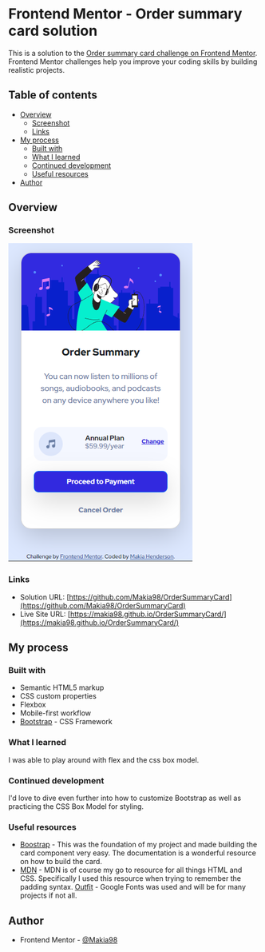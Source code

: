 # Frontend Mentor - Order summary card solution

This is a solution to the [Order summary card challenge on Frontend Mentor](https://www.frontendmentor.io/challenges/order-summary-component-QlPmajDUj). Frontend Mentor challenges help you improve your coding skills by building realistic projects. 

## Table of contents

- [Overview](#overview)
  - [Screenshot](#screenshot)
  - [Links](#links)
- [My process](#my-process)
  - [Built with](#built-with)
  - [What I learned](#what-i-learned)
  - [Continued development](#continued-development)
  - [Useful resources](#useful-resources)
- [Author](#author)

## Overview

### Screenshot

![](./ordersummaryscreenshot.png)

### Links

- Solution URL: [https://github.com/Makia98/OrderSummaryCard](https://github.com/Makia98/OrderSummaryCard)
- Live Site URL: [https://makia98.github.io/OrderSummaryCard/](https://makia98.github.io/OrderSummaryCard/)

## My process

### Built with

- Semantic HTML5 markup
- CSS custom properties
- Flexbox
- Mobile-first workflow
- [Bootstrap](https://getbootstrap.com/) - CSS Framework

### What I learned

I was able to play around with flex and the css box model. 

### Continued development

I'd love to dive even further into how to customize Bootstrap as well as practicing the CSS Box Model for styling.

### Useful resources

- [Boostrap](https://getbootstrap.com/docs/5.2/components/card/) - This was the foundation of my project and made building the card component very easy. The documentation is a wonderful resource on how to build the card.
- [MDN](https://developer.mozilla.org/en-US/docs/Web/CSS/padding) - MDN is of course my go to resource for all things HTML and CSS. Specifically I used this resource when trying to remember the padding syntax.
[Outfit](https://fonts.google.com/specimen/Outfit) - Google Fonts was used and will be for many projects if not all.

## Author
- Frontend Mentor - [@Makia98](https://www.frontendmentor.io/profile/Makia98)

